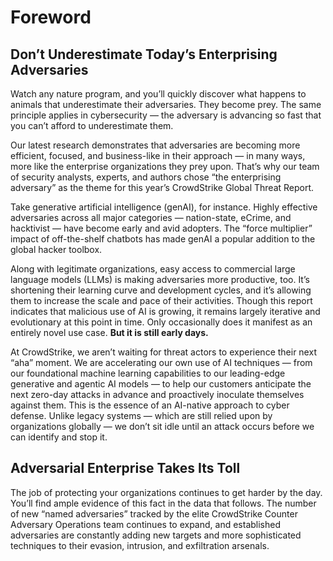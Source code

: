 # Foreword

## Don’t Underestimate Today’s Enterprising Adversaries

Watch any nature program, and you’ll quickly discover what happens to animals that underestimate their adversaries. They become prey. The same principle applies in cybersecurity — the adversary is advancing so fast that you can’t afford to underestimate them.

Our latest research demonstrates that adversaries are becoming more efficient, focused, and business-like in their approach — in many ways, more like the enterprise organizations they prey upon. That’s why our team of security analysts, experts, and authors chose “the enterprising adversary” as the theme for this year’s CrowdStrike Global Threat Report.

Take generative artificial intelligence (genAI), for instance. Highly effective adversaries across all major categories — nation-state, eCrime, and hacktivist — have become early and avid adopters. The “force multiplier” impact of off-the-shelf chatbots has made genAI a popular addition to the global hacker toolbox.

Along with legitimate organizations, easy access to commercial large language models (LLMs) is making adversaries more productive, too. It’s shortening their learning curve and development cycles, and it’s allowing them to increase the scale and pace of their activities. Though this report indicates that malicious use of AI is growing, it remains largely iterative and evolutionary at this point in time. Only occasionally does it manifest as an entirely novel use case. **But it is still early days.**

At CrowdStrike, we aren’t waiting for threat actors to experience their next “aha” moment. We are accelerating our own use of AI techniques — from our foundational machine learning capabilities to our leading-edge generative and agentic AI models — to help our customers anticipate the next zero-day attacks in advance and proactively inoculate themselves against them. This is the essence of an AI-native approach to cyber defense. Unlike legacy systems — which are still relied upon by organizations globally — we don’t sit idle until an attack occurs before we can identify and stop it.

## Adversarial Enterprise Takes Its Toll

The job of protecting your organizations continues to get harder by the day. You’ll find ample evidence of this fact in the data that follows. The number of new “named adversaries” tracked by the elite CrowdStrike Counter Adversary Operations team continues to expand, and established adversaries are constantly adding new targets and more sophisticated techniques to their evasion, intrusion, and exfiltration arsenals.